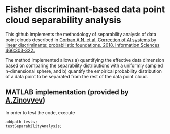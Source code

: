 # Fisher discriminant-based data point cloud separability analysis

This github implements the methodology of separability analysis of data point clouds described in [Gorban A.N. et al, Correction of AI systems by linear discriminants: probabilistic foundations. 2018. Information Sciences 466:303-322.](https://www.sciencedirect.com/science/article/pii/S0020025518305607)

The method implemented allows a) quantifying the effective data dimension based on comparing the separability distributions with a uniformly sampled n-dimensional sphere, and b) quantify the empirical probability distribution of a data point to be separated from the rest of the data point cloud.

## MATLAB implementation (provided by [A.Zinovyev](https://github.com/auranic))

In order to test the code, execute

	addpath tests;
	testSeparabilityAnalysis;



